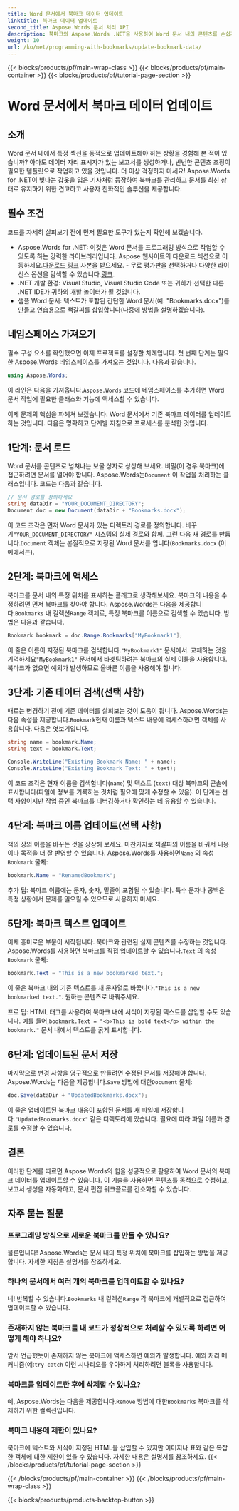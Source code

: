 ```yaml
---
title: Word 문서에서 북마크 데이터 업데이트
linktitle: 북마크 데이터 업데이트
second_title: Aspose.Words 문서 처리 API
description: 북마크와 Aspose.Words .NET을 사용하여 Word 문서 내의 콘텐츠를 손쉽게 업데이트하세요. 이 가이드는 보고서를 자동화하고, 템플릿을 개인화하는 등의 기능을 제공합니다.
weight: 10
url: /ko/net/programming-with-bookmarks/update-bookmark-data/
---
```


{{< blocks/products/pf/main-wrap-class >}}
{{< blocks/products/pf/main-container >}}
{{< blocks/products/pf/tutorial-page-section >}}

# Word 문서에서 북마크 데이터 업데이트

## 소개

Word 문서 내에서 특정 섹션을 동적으로 업데이트해야 하는 상황을 경험해 본 적이 있습니까? 아마도 데이터 자리 표시자가 있는 보고서를 생성하거나, 빈번한 콘텐츠 조정이 필요한 템플릿으로 작업하고 있을 것입니다. 더 이상 걱정하지 마세요! Aspose.Words for .NET이 빛나는 갑옷을 입은 기사처럼 등장하여 북마크를 관리하고 문서를 최신 상태로 유지하기 위한 견고하고 사용자 친화적인 솔루션을 제공합니다.

## 필수 조건

코드를 자세히 살펴보기 전에 먼저 필요한 도구가 있는지 확인해 보겠습니다.

-  Aspose.Words for .NET: 이것은 Word 문서를 프로그래밍 방식으로 작업할 수 있도록 하는 강력한 라이브러리입니다. Aspose 웹사이트의 다운로드 섹션으로 이동하세요.[다운로드 링크](https://releases.aspose.com/words/net/) 사본을 받으세요. - 무료 평가판을 선택하거나 다양한 라이선스 옵션을 탐색할 수 있습니다.[링크](https://purchase.aspose.com/buy).
- .NET 개발 환경: Visual Studio, Visual Studio Code 또는 귀하가 선택한 다른 .NET IDE가 귀하의 개발 놀이터가 될 것입니다.
- 샘플 Word 문서: 텍스트가 포함된 간단한 Word 문서(예: "Bookmarks.docx")를 만들고 연습용으로 책갈피를 삽입합니다(나중에 방법을 설명하겠습니다).

## 네임스페이스 가져오기

필수 구성 요소를 확인했으면 이제 프로젝트를 설정할 차례입니다. 첫 번째 단계는 필요한 Aspose.Words 네임스페이스를 가져오는 것입니다. 다음과 같습니다.

```csharp
using Aspose.Words;
```

 이 라인은 다음을 가져옵니다.`Aspose.Words` 코드에 네임스페이스를 추가하면 Word 문서 작업에 필요한 클래스와 기능에 액세스할 수 있습니다.

이제 문제의 핵심을 파헤쳐 보겠습니다. Word 문서에서 기존 북마크 데이터를 업데이트하는 것입니다. 다음은 명확하고 단계별 지침으로 프로세스를 분석한 것입니다.

## 1단계: 문서 로드

 Word 문서를 콘텐츠로 넘쳐나는 보물 상자로 상상해 보세요. 비밀(이 경우 북마크)에 접근하려면 문서를 열어야 합니다. Aspose.Words는`Document` 이 작업을 처리하는 클래스입니다. 코드는 다음과 같습니다.

```csharp
// 문서 경로를 정의하세요
string dataDir = "YOUR_DOCUMENT_DIRECTORY";
Document doc = new Document(dataDir + "Bookmarks.docx");
```

이 코드 조각은 먼저 Word 문서가 있는 디렉토리 경로를 정의합니다. 바꾸기`"YOUR_DOCUMENT_DIRECTORY"` 시스템의 실제 경로와 함께. 그런 다음 새 경로를 만듭니다.`Document` 객체는 본질적으로 지정된 Word 문서를 엽니다(`Bookmarks.docx` (이 예에서는).

## 2단계: 북마크에 액세스

 북마크를 문서 내의 특정 위치를 표시하는 플래그로 생각해보세요. 북마크의 내용을 수정하려면 먼저 북마크를 찾아야 합니다. Aspose.Words는 다음을 제공합니다.`Bookmarks` 내 컬렉션`Range` 객체로, 특정 북마크를 이름으로 검색할 수 있습니다. 방법은 다음과 같습니다.

```csharp
Bookmark bookmark = doc.Range.Bookmarks["MyBookmark1"];
```

 이 줄은 이름이 지정된 북마크를 검색합니다.`"MyBookmark1"` 문서에서. 교체하는 것을 기억하세요`"MyBookmark1"` 문서에서 타겟팅하려는 북마크의 실제 이름을 사용합니다. 북마크가 없으면 예외가 발생하므로 올바른 이름을 사용해야 합니다.

## 3단계: 기존 데이터 검색(선택 사항)

 때로는 변경하기 전에 기존 데이터를 살펴보는 것이 도움이 됩니다. Aspose.Words는 다음 속성을 제공합니다.`Bookmark`현재 이름과 텍스트 내용에 액세스하려면 객체를 사용합니다. 다음은 엿보기입니다.

```csharp
string name = bookmark.Name;
string text = bookmark.Text;

Console.WriteLine("Existing Bookmark Name: " + name);
Console.WriteLine("Existing Bookmark Text: " + text);
```

이 코드 조각은 현재 이름을 검색합니다(`name`) 및 텍스트 (`text`) 대상 북마크의 콘솔에 표시합니다(파일에 정보를 기록하는 것처럼 필요에 맞게 수정할 수 있음). 이 단계는 선택 사항이지만 작업 중인 북마크를 디버깅하거나 확인하는 데 유용할 수 있습니다.

## 4단계: 북마크 이름 업데이트(선택 사항)

 책의 장의 이름을 바꾸는 것을 상상해 보세요. 마찬가지로 책갈피의 이름을 바꿔서 내용이나 목적을 더 잘 반영할 수 있습니다. Aspose.Words를 사용하면`Name` 의 속성`Bookmark` 물체:

```csharp
bookmark.Name = "RenamedBookmark";
```

추가 팁: 북마크 이름에는 문자, 숫자, 밑줄이 포함될 수 있습니다. 특수 문자나 공백은 특정 상황에서 문제를 일으킬 수 있으므로 사용하지 마세요.

## 5단계: 북마크 텍스트 업데이트

 이제 흥미로운 부분이 시작됩니다. 북마크와 관련된 실제 콘텐츠를 수정하는 것입니다. Aspose.Words를 사용하면 북마크를 직접 업데이트할 수 있습니다.`Text` 의 속성`Bookmark` 물체:

```csharp
bookmark.Text = "This is a new bookmarked text.";
```

이 줄은 북마크 내의 기존 텍스트를 새 문자열로 바꿉니다.`"This is a new bookmarked text."`. 원하는 콘텐츠로 바꿔주세요.

 프로 팁: HTML 태그를 사용하여 북마크 내에 서식이 지정된 텍스트를 삽입할 수도 있습니다. 예를 들어,`bookmark.Text = "<b>This is bold text</b> within the bookmark."` 문서 내에서 텍스트를 굵게 표시합니다.

## 6단계: 업데이트된 문서 저장

 마지막으로 변경 사항을 영구적으로 만들려면 수정된 문서를 저장해야 합니다. Aspose.Words는 다음을 제공합니다.`Save` 방법에 대한`Document` 물체:

```csharp
doc.Save(dataDir + "UpdatedBookmarks.docx");
```

 이 줄은 업데이트된 북마크 내용이 포함된 문서를 새 파일에 저장합니다.`"UpdatedBookmarks.docx"` 같은 디렉토리에 있습니다. 필요에 따라 파일 이름과 경로를 수정할 수 있습니다.

## 결론

이러한 단계를 따르면 Aspose.Words의 힘을 성공적으로 활용하여 Word 문서의 북마크 데이터를 업데이트할 수 있습니다. 이 기술을 사용하면 콘텐츠를 동적으로 수정하고, 보고서 생성을 자동화하고, 문서 편집 워크플로를 간소화할 수 있습니다.

## 자주 묻는 질문

### 프로그래밍 방식으로 새로운 북마크를 만들 수 있나요?

물론입니다! Aspose.Words는 문서 내의 특정 위치에 북마크를 삽입하는 방법을 제공합니다. 자세한 지침은 설명서를 참조하세요.

### 하나의 문서에서 여러 개의 북마크를 업데이트할 수 있나요?

 네! 반복할 수 있습니다.`Bookmarks` 내 컬렉션`Range` 각 북마크에 개별적으로 접근하여 업데이트할 수 있습니다.

### 존재하지 않는 북마크를 내 코드가 정상적으로 처리할 수 있도록 하려면 어떻게 해야 하나요?

 앞서 언급했듯이 존재하지 않는 북마크에 액세스하면 예외가 발생합니다. 예외 처리 메커니즘(예:`try-catch` 이런 시나리오를 우아하게 처리하려면 블록을 사용합니다.

### 북마크를 업데이트한 후에 삭제할 수 있나요?

 예, Aspose.Words는 다음을 제공합니다.`Remove` 방법에 대한`Bookmarks` 북마크를 삭제하기 위한 컬렉션입니다.

### 북마크 내용에 제한이 있나요?

북마크에 텍스트와 서식이 지정된 HTML을 삽입할 수 있지만 이미지나 표와 같은 복잡한 객체에 대한 제한이 있을 수 있습니다. 자세한 내용은 설명서를 참조하세요.
{{< /blocks/products/pf/tutorial-page-section >}}

{{< /blocks/products/pf/main-container >}}
{{< /blocks/products/pf/main-wrap-class >}}

{{< blocks/products/products-backtop-button >}}
